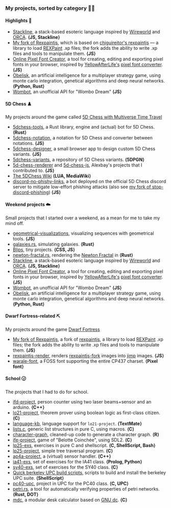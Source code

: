 ### My projects, sorted by category :rainbow_flag:

#### Highlights :star2:

- [Stackline](https://github.com/adri326/stackline), a stack-based esoteric language inspired by [Wireworld](https://mathworld.wolfram.com/WireWorld.html) and [ORCA](https://github.com/hundredrabbits/Orca). **⟨JS, Stackline⟩**
- [My fork of Rexpaintjs](https://github.com/adri326/rexpaintjs-fork), which is based on [chiguireitor's rexpaintjs](https://github.com/chiguireitor/rexpaintjs/) — a library to load [REXPaint](https://www.gridsagegames.com/rexpaint/) .xp files; the fork adds the ability to write .xp files and tools to manipulate them. **⟨JS⟩**
- [Online Pixel Font Creator](https://github.com/adri326/online-pixel-font-creator), a tool for creating, editing and exporting pixel fonts in your browser, inspired by [YellowAfterLife's](https://yal.cc) [pixel font converter](https://yellowafterlife.itch.io/pixelfont). **⟨JS⟩**
- [Obelisk](https://github.com/adri326/obelisk), an artificial intelligence for a multiplayer strategy game, using monte carlo integration, genetical algorithms and deep neural networks. **⟨Python, Rust⟩**
- [Wombot](https://github.com/adri326/wombot), an unofficial API for "Wombo Dream" **⟨JS⟩**

#### 5D Chess :chess_pawn:

My projects around the game called [5D Chess with Multiverse Time Travel](https://5dchesswithmultiversetimetravel.com/)

- [5dchess-tools](https://github.com/adri326/5dchess-tools), a Rust library, engine and (actual) bot for 5D Chess. **⟨Rust⟩**
- [5dchess-notation](https://github.com/adri326/5dchess-notation), a notation for 5D Chess and converter between notations. **⟨JS⟩**
- [5dchess-designer](https://github.com/adri326/5dchess-designer), a small browser app to design custom 5D Chess variants. **⟨JS⟩**
- [5dchess-variants](https://github.com/adri326/5dchess-variants), a repository of 5D Chess variants. **⟨5DPGN⟩**
- [5d-chess-renderer](https://gitlab.com/alexbay218/5d-chess-renderer) and [5d-chess-js](https://gitlab.com/alexbay218/5d-chess-js), Alexbay's projects that I contributed to. **⟨JS⟩**
- [The 5DChess Wiki](https://5d-chess.fandom.com/) **⟨LUA, MediaWiki⟩**
- [discord-no-phishy-links](https://github.com/adri326/discord-no-phishy-links), a bot deployed on the official 5D Chess discord server to mitigate low-effort phishing attacks (also see [my fork of stop-discord-phishing](https://github.com/adri326/stop-discord-phishing)) **⟨JS⟩**

#### Weekend projects :cloud:

Small projects that I started over a weekend, as a mean for me to take my mind off.

- [geometrical-visualizations](https://github.com/adri326/geometrical-visualizations), visualizing sequences with geometrical tools. **⟨JS⟩**
- [galaxies.rs](https://github.com/adri326/galaxies.rs), simulating galaxies. **⟨Rust⟩**
- [Blips](https://github.com/adri326/blips), tiny projects. **⟨CSS, JS⟩**
- [newton-fractal.rs](https://github.com/adri326/newton-fractal.rs), rendering the [Newton Fractal](https://en.wikipedia.org/wiki/Newton_fractal) in **⟨Rust⟩**
- [Stackline](https://github.com/adri326/stackline), a stack-based esoteric language inspired by [Wireworld](https://mathworld.wolfram.com/WireWorld.html) and [ORCA](https://github.com/hundredrabbits/Orca). **⟨JS, Stackline⟩**
- [Online Pixel Font Creator](https://github.com/adri326/online-pixel-font-creator), a tool for creating, editing and exporting pixel fonts in your browser, inspired by [YellowAfterLife's](https://yal.cc) [pixel font converter](https://yellowafterlife.itch.io/pixelfont). **⟨JS⟩**
- [Wombot](https://github.com/adri326/wombot), an unofficial API for "Wombo Dream" **⟨JS⟩**
- [Obelisk](https://github.com/adri326/obelisk), an artificial intelligence for a multiplayer strategy game, using monte carlo integration, genetical algorithms and deep neural networks. **⟨Python, Rust⟩**

#### Dwarf Fortress-related :pick:

My projects around the game [Dwarf Fortress](http://www.bay12games.com/dwarves/)

- [My fork of Rexpaintjs](https://github.com/adri326/rexpaintjs-fork), a fork of [rexpaintjs](https://github.com/chiguireitor/rexpaintjs/), a library to load [REXPaint](https://www.gridsagegames.com/rexpaint/) .xp files; the fork adds the ability to write .xp files and tools to manipulate them. **⟨JS⟩**
- [rexpaintjs-render](https://github.com/adri326/rexpaintjs-render), renders [rexpaintjs-fork](https://github.com/adri326/rexpaintjs-fork) images into [jimp](https://www.npmjs.com/package/jimp) images. **⟨JS⟩**
- [warale-font](https://github.com/adri326/warale-font), a FOSS font supporting the entire CP437 charset. **⟨Pixel font⟩**

#### School :clock230:

The projects that I had to do for school.

- [ifd-project](https://github.com/adri326/ifd-project), person counter using two laser beams+sensor and an arduino. **⟨C++⟩**
- [lo21-project](https://github.com/adri326/lo21-project), theorem prover using boolean logic as first-class citizen. **⟨C⟩**
- [language-kb](https://github.com/adri326/language-kb), language support for `lo21-project`. **⟨TextMate⟩**
- [lists.c](https://github.com/adri326/lists.c), generic list structures in pure C, using macros. **⟨C⟩**
- [character-graph](https://github.com/adri326/character-graph), cleaned-up code to generate a character graph. **⟨R⟩**
- [ife-project](https://github.com/adri326/ife-project), game of "Belotte Coinchée", using SDL2. **⟨C⟩**
- [lp25-exs](https://github.com/adri326/lp25-exs), exercises in pure C and shellscript. **⟨C, ShellScript, Bash⟩**
- [lp25-project](https://github.com/adri326/lp25-project), simple tree traversal program. **⟨C⟩**
- [ap4a-project](https://github.com/adri326/ap4a-project), a (virtual) sensor handler. **⟨C++⟩**
- [ia41-exs](https://github.com/adri326/ia41-exs), set of exercises for the IA41 class. **⟨Prolog, Python⟩**
- [sy40-exs](https://github.com/adri326/sy40-exs), set of exercises for the SY40 class. **⟨C⟩**
- [Quick berkeley UPC build scripts](https://gist.github.com/adri326/471d02e55bc541f8eb158e004cd1582d), scripts to build and install the berkeley UPC suite. **⟨ShellScript⟩**
- [pc40-upc](https://github.com/adri326/pc40-upc), project in UPC for the PC40 class. **⟨C, UPC⟩**
- [petri.rs](https://github.com/adri326/petri.rs), a tool for automatically verifying properties of petri networks. **⟨Rust, DOT⟩**
- [mdc](https://github.com/adri326/mdc), a modular desk calculator based on [GNU dc](https://linux.die.net/man/1/dc). **⟨C⟩**
